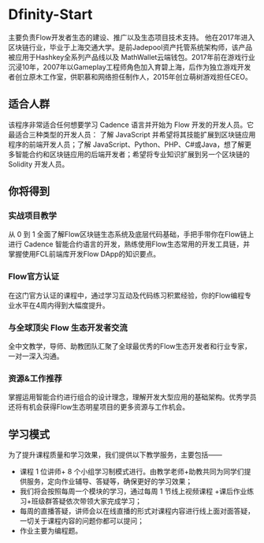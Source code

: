 # Dfinity-Start

主要负责Flow开发者生态的建设、推广以及生态项目技术支持。 他在2017年进入区块链行业，毕业于上海交通大学。是前Jadepool资产托管系统架构师，该产品被应用于Hashkey全系列产品线以及 MathWallet云端钱包。2017年前在游戏行业沉浸10年，2007年以Gameplay工程师角色加入育碧上海，后作为独立游戏开发者创立原木工作室，供职慕和网络担任制作人，2015年创立萌树游戏担任CEO。

## 适合人群

该程序非常适合任何想要学习 Cadence 语言并开始为 Flow 开发的开发人员。它最适合三种类型的开发人员： 了解 JavaScript 并希望将其技能扩展到区块链应用程序的前端开发人员；了解 JavaScript、Python、PHP、C#或Java，想了解更多智能合约和区块链应用的后端开发者；希望将专业知识扩展到另一个区块链的 Solidity 开发人员。

## **你将得到**

### 实战项目教学

从 0 到 1 全面了解Flow区块链生态系统及底层代码基础，手把手带你在Flow链上进行 Cadence 智能合约语言的开发，熟练使用Flow生态常用的开发工具链，并掌握使用FCL前端库开发Flow DApp的知识要点。

### Flow官方认证

在这门官方认证的课程中，通过学习互动及代码练习积累经验，你的Flow编程专业水平在4周内得到大幅度提升。

### 与全球顶尖 Flow 生态开发者交流

全中文教学，导师、助教团队汇聚了全球最优秀的Flow生态开发者和行业专家，一对一深入沟通。

### 资源&工作推荐

掌握运用智能合约进行组合的设计理念，理解开发大型应用的基础架构。优秀学员还将有机会获得Flow生态明星项目的更多资源与工作机会。

## **学习模式**

为了提升课程质量和学习效果，我们提供以下教学服务，主要包括——

- 课程 1 位讲师+ 8 个小组学习制模式进行。由教学老师+助教共同为同学们提供服务，定向作业辅导、答疑等，确保更好的学习效果；
- 我们将会按照每周一个模块的学习，通过每周 1 节线上视频课程 +课后作业练习+班级群答疑依次带领大家完成学习；
- 每周的直播答疑，讲师会以在线直播的形式对课程内容进行线上面对面答疑，一切关于课程内容的问题你都可以提问；
- 作业主要为编程题。
